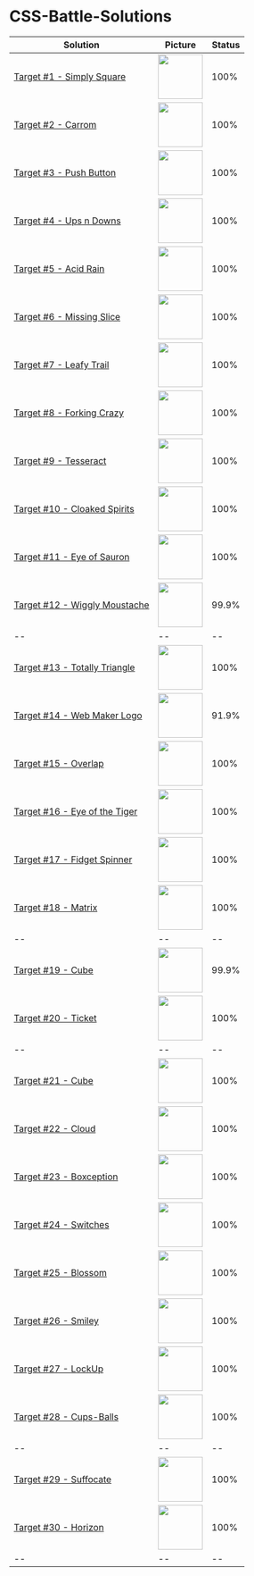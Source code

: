 # CSS-Battle-Solutions

Solution | Picture | Status
------------ | ------------- | -------------
[Target #1 - Simply Square](./%2301%20-%20Pilot%20Battle/01-Simply-Square.md) | <img height="80px" src="https://cssbattle.dev/targets/1.png"/> | 100%
[Target #2 - Carrom](./%2301%20-%20Pilot%20Battle/02-Carrom.md) | <img height="80px" src="https://cssbattle.dev/targets/2.png"/> | 100%
[Target #3 - Push Button](./%2301%20-%20Pilot%20Battle/03-Push-Button.md) | <img height="80px" src="https://cssbattle.dev/targets/3.png"/> | 100%
[Target #4 - Ups n Downs](./%2301%20-%20Pilot%20Battle/04-Ups-n-Downs.md) | <img height="80px" src="https://cssbattle.dev/targets/4.png"/> | 100%
[Target #5 - Acid Rain](./%2301%20-%20Pilot%20Battle/05-Acid-Rain.md) | <img height="80px" src="https://cssbattle.dev/targets/5.png"/> | 100%
[Target #6 - Missing Slice](./%2301%20-%20Pilot%20Battle/06-Missing-Slice.md) | <img height="80px" src="https://cssbattle.dev/targets/6.png"/> | 100%
[Target #7 - Leafy Trail](./%2301%20-%20Pilot%20Battle/07-Leafy-Trail.md) | <img height="80px" src="https://cssbattle.dev/targets/7.png"/> | 100%
[Target #8 - Forking Crazy](./%2301%20-%20Pilot%20Battle/08-Forking-Crazy.md) | <img height="80px" src="https://cssbattle.dev/targets/8.png"/> | 100%
[Target #9 - Tesseract](./%2301%20-%20Pilot%20Battle/09-Tesseract.md) | <img height="80px" src="https://cssbattle.dev/targets/9.png"/> | 100%
[Target #10 - Cloaked Spirits](./%2301%20-%20Pilot%20Battle/10-Cloaked-Spirits.md) | <img height="80px" src="https://cssbattle.dev/targets/10.png"/> | 100%
[Target #11 - Eye of Sauron](./%2301%20-%20Pilot%20Battle/11-Eye-of-Sauron.md) | <img height="80px" src="https://cssbattle.dev/targets/11.png"/> | 100%
[Target #12 - Wiggly Moustache](./%2301%20-%20Pilot%20Battle/12-Wiggly-Moustache.md) | <img height="80px" src="https://cssbattle.dev/targets/12.png"/> | 99.9%
--|--|--
[Target #13 - Totally Triangle](./%2302%20-%20Visibility/13-Totally-Triangle.md) | <img height="80px" src="https://cssbattle.dev/targets/13.png"/> | 100%
[Target #14 - Web Maker Logo](./%2302%20-%20Visibility/14-Web-Maker-Logo.md) | <img height="80px" src="https://cssbattle.dev/targets/14.png"/> | 91.9%
[Target #15 - Overlap](./%2302%20-%20Visibility/15-Overlap.md) | <img height="80px" src="https://cssbattle.dev/targets/15.png"/> | 100%
[Target #16 - Eye of the Tiger](./%2302%20-%20Visibility/16-Eye-of-the-Tiger.md) | <img height="80px" src="https://cssbattle.dev/targets/16.png"/> | 100%
[Target #17 - Fidget Spinner](./%2302%20-%20Visibility/17-Fidget-Spinner.md) | <img height="80px" src="https://cssbattle.dev/targets/17.png"/> | 100%
[Target #18 - Matrix](./%2302%20-%20Visibility/18-Matrix.md) | <img height="80px" src="https://cssbattle.dev/targets/18.png"/> | 100%
--|--|--
[Target #19 - Cube](./%2303%20-%20Cursor/19-Cube.md) | <img height="80px" src="https://cssbattle.dev/targets/19.png"/> | 99.9%
[Target #20 - Ticket](./%2303%20-%20Cursor/20-Ticket.md) | <img height="80px" src="https://cssbattle.dev/targets/20.png"/> | 100%
--|--|--
[Target #21 - Cube](./%2304%20-%20Display/21-SitePoint-Logo.md) | <img height="80px" src="https://cssbattle.dev/targets/21.png"/> | 100%
[Target #22 - Cloud](./%2304%20-%20Display/22-Cloud.md) | <img height="80px" src="https://cssbattle.dev/targets/22.png"/> | 100%
[Target #23 - Boxception](./%2304%20-%20Display/23-Boxception.md) | <img height="80px" src="https://cssbattle.dev/targets/23.png"/> | 100%
[Target #24 - Switches](./%2304%20-%20Display/24-Switches.md) | <img height="80px" src="https://cssbattle.dev/targets/24.png"/> | 100%
[Target #25 - Blossom](./%2304%20-%20Display/25-Blossom.md) | <img height="80px" src="https://cssbattle.dev/targets/25.png"/> | 100%
[Target #26 - Smiley](./%2304%20-%20Display/26-Smiley.md) | <img height="80px" src="https://cssbattle.dev/targets/26.png"/> | 100%
[Target #27 - LockUp](./%2304%20-%20Display/27-LockUp.md) | <img height="80px" src="https://cssbattle.dev/targets/27.png"/> | 100%
[Target #28 - Cups-Balls](./%2304%20-%20Display/28-Cups-Balls.md) | <img height="80px" src="https://cssbattle.dev/targets/28.png"/> | 100%
--|--|--
[Target #29 - Suffocate](./%2305%20-%20Inline/29-Suffocate.md) | <img height="80px" src="https://cssbattle.dev/targets/29.png"/> | 100%
[Target #30 - Horizon](./%2305%20-%20Inline/30-Horizon.md) | <img height="80px" src="https://cssbattle.dev/targets/30.png"/> | 100%
--|--|--
